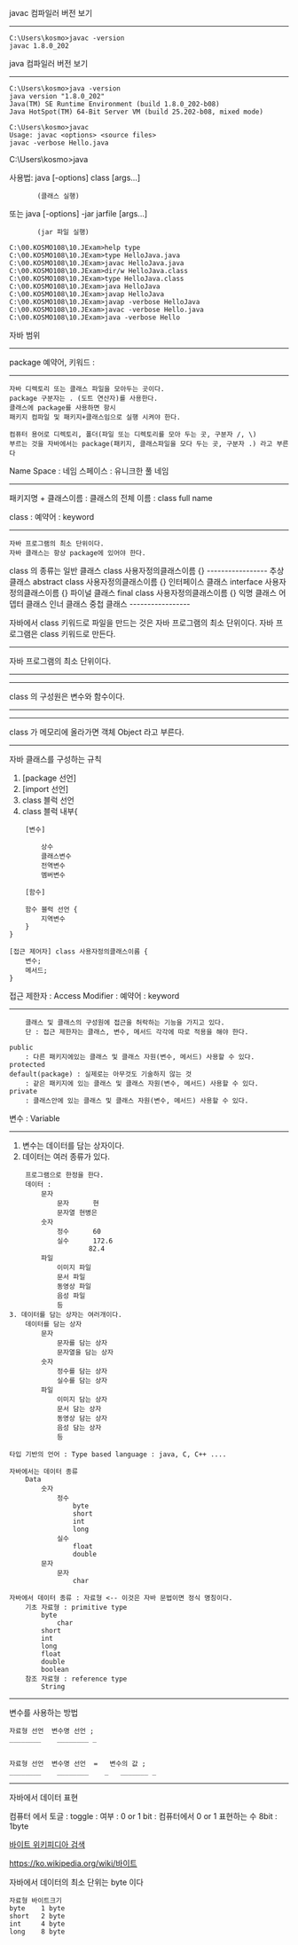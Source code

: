 javac 컴파일러 버전 보기 

-------------------------

```
C:\Users\kosmo>javac -version
javac 1.8.0_202
```

java 컴파일러 버전 보기 

-------------------------

```
C:\Users\kosmo>java -version
java version "1.8.0_202"
Java(TM) SE Runtime Environment (build 1.8.0_202-b08)
Java HotSpot(TM) 64-Bit Server VM (build 25.202-b08, mixed mode)
```

```
C:\Users\kosmo>javac
Usage: javac <options> <source files>
javac -verbose Hello.java
```


C:\Users\kosmo>java

사용법: java [-options] class [args...]

           (클래스 실행)

   또는  java [-options] -jar jarfile [args...]

           (jar 파일 실행)

```
C:\00.KOSMO108\10.JExam>help type
C:\00.KOSMO108\10.JExam>type HelloJava.java
C:\00.KOSMO108\10.JExam>javac HelloJava.java
C:\00.KOSMO108\10.JExam>dir/w HelloJava.class
C:\00.KOSMO108\10.JExam>type HelloJava.class
C:\00.KOSMO108\10.JExam>java HelloJava
C:\00.KOSMO108\10.JExam>javap HelloJava
C:\00.KOSMO108\10.JExam>javap -verbose HelloJava
C:\00.KOSMO108\10.JExam>javac -verbose Hello.java
C:\00.KOSMO108\10.JExam>java -verbose Hello
```

자바 범위 

------------

package 예약어, 키워드 :

------------------------
	자바 디렉토리 또는 클래스 파일을 모아두는 곳이다. 
	package 구분자는 . (도트 연산자)를 사용한다. 
	클래스에 package를 사용하면 항시 
	패키지 컴파일 및 패키지+클래스임으로 실행 시켜야 한다.

	컴퓨터 용어로 디렉토리, 폴더(파일 또는 디렉토리를 모아 두는 곳, 구분자 /, \)
	부르는 것을 자바에서는 package(패키지, 클래스파일을 모다 두는 곳, 구분자 .) 라고 부른다 

Name Space : 네임 스페이스 : 유니크한 풀 네임

---------------------------------------

패키지명 + 클래스이름 : 클래스의 전체 이름 : class full name


class : 예약어 : keyword

------------------------
	자바 프로그램의 최소 단위이다. 
	자바 클래스는 항상 package에 있어야 한다. 

class 의 종류는 
	일반 클래스 
		class 사용자정의클래스이름 {}
	-----------------
	추상 클래스
		abstract class 사용자정의클래스이름 {}
	인터페이스 클래스 
		interface 사용자정의클래스이름 {}
	파이널 클래스 
		final class 사용자정의클래스이름 {}
	익명 클래스 
	어뎁터 클래스 
	인너 클래스 
	중첩 클래스 
	-----------------

자바에서 class 키워드로 파일을 만드는 것은 자바 프로그램의 최소 단위이다. 
자바 프로그램은 class 키워드로 만든다. 

------------------------------

자바 프로그램의 최소 단위이다. 

------------------------------

------------------------------

class 의 구성원은 변수와 함수이다.

------------------------------

------------------------------

class 가 메모리에 올라가면 객체 Object 라고 부른다.

------------------------------

자바 클래스를 구성하는 규칙 

1. [package 선언]
2. [import 선언]
3. class 블럭 선언
4. class 블럭 내부{

```
	[변수]

		상수
		클래스변수
		전역변수
		멤버변수

	[함수]

	함수 블럭 선언 {
		지역변수
	}	
}

[접근 제어자] class 사용자정의클래스이름 {
	변수;
	메서드;
}
```


접근 제한자 : Access Modifier : 예약어 : keyword

-------------------------------------------

```
	클래스 및 클래스의 구성원에 접근을 허락하는 기능을 가지고 있다. 
	단 : 접근 제한자는 클래스, 변수, 메서드 각각에 따로 적용을 해야 한다. 
```

```
public 
	: 다른 패키지에있는 클래스 및 클래스 자원(변수, 메서드) 사용할 수 있다. 
protected
default(package) : 실제로는 아무것도 기술하지 않는 것 
	: 같은 패키지에 있는 클래스 및 클래스 자원(변수, 메서드) 사용할 수 있다. 
private 
	: 클래스안에 있는 클래스 및 클래스 자원(변수, 메서드) 사용할 수 있다. 
```


변수 : Variable 

------------------------

1. 변수는 데이터를 담는 상자이다.
2. 데이터는 여러 종류가 있다. 

```
	프로그램으로 한정을 한다.
	데이터 : 
		문자
			문자		현
			문자열	현병은
		숫자
			정수		60
			실수		172.6
					82.4
		파일
			이미지 파일
			문서 파일
			동영상 파일
			음성 파일
			등
3. 데이터를 담는 상자는 여러개이다.
	데이터를 담는 상자
		문자
			문자를 담는 상자
			문자열을 담는 상자
		숫자
			정수를 담는 상자
			실수를 담는 상자
		파일
			이미지 담는 상자
			문서 담는 상자
			동영상 담는 상자
			음성 담는 상자 
			등 

타입 기반의 언어 : Type based language : java, C, C++ ....

자바에서는 데이터 종류
	Data 
		숫자
			정수
				byte
				short
				int
				long				
			실수
				float
				double
		문자
			문자
				char

자바에서 데이터 종류 : 자료형 <-- 이것은 자바 문법이면 정식 명칭이다.
	기초 자료형 : primitive type
		byte
			char
		short
		int
		long
		float
		double
		boolean
	참조 자료형 : reference type
		String
```


------------------------------
변수를 사용하는 방법

	자료형 선언	변수명 선언 ;
	________	________ _

	
	자료형 선언	변수명 선언	=	변수의 값 ;
	________	________	_	_______ _
------------------------------



자바에서 데이터 표현

컴퓨터 에서 
	토글 : toggle : 여부 : 0 or 1 
	bit : 컴퓨터에서 0 or 1 표현하는 수 
	8bit :  1byte


[바이트 위키피디아 검색](https://ko.wikipedia.org/wiki/%EB%B0%94%EC%9D%B4%ED%8A%B8)

https://ko.wikipedia.org/wiki/바이트


자바에서 데이터의 최소 단위는 byte 이다 

```
자료형	바이트크기
byte	1 byte
short	2 byte
int		4 byte
long	8 byte
```
